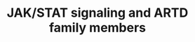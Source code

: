 ---
annotations:
- id: DOID:2394
  parent: disease of cellular proliferation
  type: Disease Ontology
  value: ovarian cancer
- id: PW:0000209
  parent: signaling pathway
  type: Pathway Ontology
  value: Jak-Stat signaling pathway
- id: DOID:0050745
  parent: disease of cellular proliferation
  type: Disease Ontology
  value: diffuse large B-cell lymphoma
- id: DOID:1324
  parent: disease of cellular proliferation
  type: Disease Ontology
  value: lung cancer
- id: CL:2000074
  parent: native cell
  type: Cell Type Ontology
  value: splenocyte
- id: CL:0000235
  parent: native cell
  type: Cell Type Ontology
  value: macrophage
- id: DOID:219
  parent: disease of cellular proliferation
  type: Disease Ontology
  value: colon cancer
authors:
- Eweitz
citedin: ''
communities: []
description: Both PARP9 (ARTD9) and PARP14 are highly expressed and undergo increased
  ADP-ribosylation in IFNγ-stimulated THP-1 cells. Notably, PARP9 and PARP14 have
  opposing roles in macrophages, with PARP9 promoting anti-inflammatory effects and
  PARP14 enhancing proinflammatory responses, thus regulating macrophage activation.
  Additionally, the expression of PARP9 is controlled by the IFNγ-JAK2/STAT1-IRF1
  signaling pathway, which is essential for the survival of cancer cells in diffuse
  large B-cell lymphoma (DLBCL) with an active host inflammatory response.  *Positive
  regulation* In macrophages, the phosphorylation of STAT6 induced by IL-4 and the
  subsequent activation of anti-inflammatory genes depend on the activation of PARP14,
  which likely involves PARP14-mediated ADP-ribosylation of STAT6. The role of PARP14
  in the ADP-ribosylation of STAT6 for gene activation presents a potential therapeutic
  target to mitigate the progression of allergic airway diseases.  PARP1 positively
  influences STAT6-dependent transcriptional activation. Reduced PARP1 levels lead
  to decreased STAT6 protein stability, resulting in lowered IL-5 expression in murine
  splenocytes. Moreover, excessive activation of PARP1, causing NAD+ depletion, is
  believed to contribute to the development of various cardiovascular diseases, such
  as atherosclerosis and cardiac hypertrophy.  In a phenylephrine-induced cardiac
  hypertrophy model, PARP1 and its enzymatic activity help retain phosphorylated STAT3
  in the nucleus, extending its transcriptional activity independent of JAK2, which
  contributes to the hypertrophy phenotype.  PARP9, in association with its binding
  partner DTX3L, is involved in STAT1-mediated interferon signaling. The PARP9/DTX3L
  complex is a key factor regulating STAT1 transcriptional activity and enhances the
  host defense response following viral infection. In DLBCL, PARP9 stimulates the
  phosphorylation of both STAT1 isoforms, particularly promoting the nuclear accumulation
  of the transcriptionally repressive STAT1β isoform. PARP9, together with STAT1β,
  inhibits the expression of the tumor suppressor IRF1, while enhancing the expression
  of proto-oncogenes such as IRF2 and BCL6. In this context, PARP9 suppresses the
  anti-proliferative and pro-apoptotic IFNγ-STAT1-IRF1-p53 pathway, thereby promoting
  cell proliferation and survival in DLBCL.  *Negative regulation*  Viral infection
  triggers the expression of PARP11 (ARTD11), which mono-ADP-ribosylates the E3 ubiquitin
  ligase β-TrCP. This modification leads to the ubiquitination and degradation of
  IFNAR1, ultimately suppressing the IFN antiviral signaling pathway.  In response
  to influenza A viral infection, PARP1 transiently co-localizes with HA in the cytoplasm,
  mediating the degradation of IFNAR1 in an ADP-ribosylation-dependent manner.  In
  ovarian, lung, and colon cancer cell lines, PARP1 downregulates PD-L1 expression
  by ADP-ribosylating STAT3, which decreases its phosphorylation. This contrasts with
  the positive regulation of STAT3 described earlier, highlighting the context-dependent
  regulation of STAT3 by PARP1.
last-edited: 2025-04-08
ndex: null
organisms:
- Homo sapiens
redirect_from:
- /index.php/Pathway:WP5528
- /instance/WP5528
- /instance/WP5528_r138444
revision: r138444
schema-jsonld:
- '@context': https://schema.org/
  '@id': https://wikipathways.github.io/pathways/WP5528.html
  '@type': Dataset
  creator:
    '@type': Organization
    name: WikiPathways
  description: Both PARP9 (ARTD9) and PARP14 are highly expressed and undergo increased
    ADP-ribosylation in IFNγ-stimulated THP-1 cells. Notably, PARP9 and PARP14 have
    opposing roles in macrophages, with PARP9 promoting anti-inflammatory effects
    and PARP14 enhancing proinflammatory responses, thus regulating macrophage activation.
    Additionally, the expression of PARP9 is controlled by the IFNγ-JAK2/STAT1-IRF1
    signaling pathway, which is essential for the survival of cancer cells in diffuse
    large B-cell lymphoma (DLBCL) with an active host inflammatory response.  *Positive
    regulation* In macrophages, the phosphorylation of STAT6 induced by IL-4 and the
    subsequent activation of anti-inflammatory genes depend on the activation of PARP14,
    which likely involves PARP14-mediated ADP-ribosylation of STAT6. The role of PARP14
    in the ADP-ribosylation of STAT6 for gene activation presents a potential therapeutic
    target to mitigate the progression of allergic airway diseases.  PARP1 positively
    influences STAT6-dependent transcriptional activation. Reduced PARP1 levels lead
    to decreased STAT6 protein stability, resulting in lowered IL-5 expression in
    murine splenocytes. Moreover, excessive activation of PARP1, causing NAD+ depletion,
    is believed to contribute to the development of various cardiovascular diseases,
    such as atherosclerosis and cardiac hypertrophy.  In a phenylephrine-induced cardiac
    hypertrophy model, PARP1 and its enzymatic activity help retain phosphorylated
    STAT3 in the nucleus, extending its transcriptional activity independent of JAK2,
    which contributes to the hypertrophy phenotype.  PARP9, in association with its
    binding partner DTX3L, is involved in STAT1-mediated interferon signaling. The
    PARP9/DTX3L complex is a key factor regulating STAT1 transcriptional activity
    and enhances the host defense response following viral infection. In DLBCL, PARP9
    stimulates the phosphorylation of both STAT1 isoforms, particularly promoting
    the nuclear accumulation of the transcriptionally repressive STAT1β isoform. PARP9,
    together with STAT1β, inhibits the expression of the tumor suppressor IRF1, while
    enhancing the expression of proto-oncogenes such as IRF2 and BCL6. In this context,
    PARP9 suppresses the anti-proliferative and pro-apoptotic IFNγ-STAT1-IRF1-p53
    pathway, thereby promoting cell proliferation and survival in DLBCL.  *Negative
    regulation*  Viral infection triggers the expression of PARP11 (ARTD11), which
    mono-ADP-ribosylates the E3 ubiquitin ligase β-TrCP. This modification leads to
    the ubiquitination and degradation of IFNAR1, ultimately suppressing the IFN antiviral
    signaling pathway.  In response to influenza A viral infection, PARP1 transiently
    co-localizes with HA in the cytoplasm, mediating the degradation of IFNAR1 in
    an ADP-ribosylation-dependent manner.  In ovarian, lung, and colon cancer cell
    lines, PARP1 downregulates PD-L1 expression by ADP-ribosylating STAT3, which decreases
    its phosphorylation. This contrasts with the positive regulation of STAT3 described
    earlier, highlighting the context-dependent regulation of STAT3 by PARP1.
  keywords:
  - BTRC
  - CUL1
  - DTX3L
  - HDAC2
  - HDAC3
  - Hemagglutinin
  - PARP1
  - PARP11
  - PARP14
  - PARP9
  - RBX1
  - SKP1
  - STAT1
  - STAT3
  - STAT6
  license: CC0
  name: JAK/STAT signaling and ARTD family members
seo: CreativeWork
title: JAK/STAT signaling and ARTD family members
wpid: WP5528
---